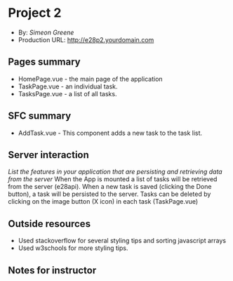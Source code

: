 # Project 2
+ By: *Simeon Greene*
+ Production URL: <http://e28p2.yourdomain.com>

## Pages summary
* HomePage.vue - the main page of the application
* TaskPage.vue - an individual task.
* TasksPage.vue - a list of all tasks.

## SFC summary
* AddTask.vue - This component adds a new task to the task list.
  
## Server interaction
*List the features in your application that are persisting and retrieving data from the server*
When the App is mounted a list of tasks will be retrieved from the server (e28api). When a new task is saved (clicking the Done button), 
a task will be persisted to the server. Tasks can be deleted by clicking on the image button (X icon) in each task (TaskPage.vue)

## Outside resources
* Used stackoverflow for several styling tips and sorting javascript arrays 
* Used w3schools for more styling tips.

## Notes for instructor
